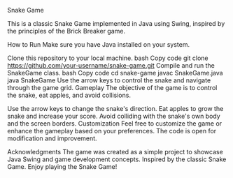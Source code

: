 Snake Game

This is a classic Snake Game implemented in Java using Swing, inspired by the principles of the Brick Breaker game.

How to Run
Make sure you have Java installed on your system.

Clone this repository to your local machine.
bash
Copy code
git clone https://github.com/your-username/snake-game.git
Compile and run the SnakeGame class.
bash
Copy code
cd snake-game
javac SnakeGame.java
java SnakeGame
Use the arrow keys to control the snake and navigate through the game grid.
Gameplay
The objective of the game is to control the snake, eat apples, and avoid collisions.

Use the arrow keys to change the snake's direction.
Eat apples to grow the snake and increase your score.
Avoid colliding with the snake's own body and the screen borders.
Customization
Feel free to customize the game or enhance the gameplay based on your preferences. The code is open for modification and improvement.

Acknowledgments
The game was created as a simple project to showcase Java Swing and game development concepts.
Inspired by the classic Snake Game.
Enjoy playing the Snake Game!






